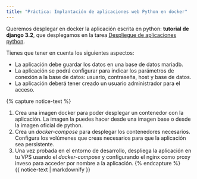 ```yaml
---
title: "Práctica: Implantación de aplicaciones web Python en docker"
---
```


Queremos desplegar en docker la aplicación escrita en python: **tutorial de django 3.2**, que desplegamos en la tarea [Despliegue de aplicaciones python](https://fp.josedomingo.org/iaw2122/u03/practica.html).

Tienes que tener en cuenta los siguientes aspectos:

* La aplicación debe guardar los datos en una base de datos mariadb.
* La aplicación se podrá configurar para indicar los parámetros de conexión a la base de datos: usuario, contraseña, host y base de datos.
* La aplicación deberá tener creado un usuario administrador para el acceso.

{% capture notice-text %}
1. Crea una imagen docker para poder desplegar un contenedor con la aplicación. La imagen la puedes hacer desde una imagen base o desde la imagen oficial de python.
2. Crea un *docker-compose* para desplegar los contenedores necesarios. Configura los volúmenes que creas necesarios para que la aplicación sea persistente.
3. Una vez probada en el entorno de desarrollo, despliega la aplicación en tu VPS usando el *docker-compose* y configurando el nginx como proxy inveso para acceder por nombre a la aplicación.
{% endcapture %}<div class="notice--info">{{ notice-text | markdownify }}</div>